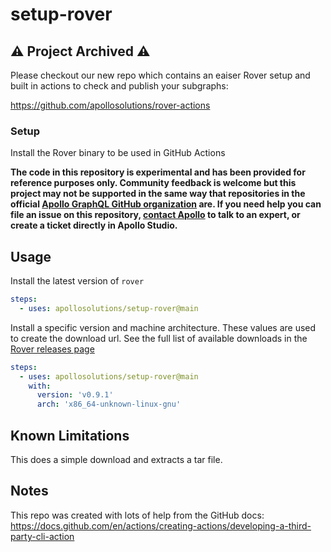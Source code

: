 # setup-rover

## ⚠️ Project Archived ⚠️

Please checkout our new repo which contains an eaiser Rover setup and built in actions to check and publish your subgraphs:

https://github.com/apollosolutions/rover-actions

### Setup

Install the Rover binary to be used in GitHub Actions

**The code in this repository is experimental and has been provided for reference purposes only. Community feedback is welcome but this project may not be supported in the same way that repositories in the official [Apollo GraphQL GitHub organization](https://github.com/apollographql) are. If you need help you can file an issue on this repository, [contact Apollo](https://www.apollographql.com/contact-sales) to talk to an expert, or create a ticket directly in Apollo Studio.**

## Usage
Install the latest version of `rover`
```yaml
steps:
  - uses: apollosolutions/setup-rover@main
```

Install a specific version and machine architecture. These values are used to create the download url. See the full list of available downloads in the [Rover releases page](https://github.com/apollographql/rover/releases)
```yaml
steps:
  - uses: apollosolutions/setup-rover@main
    with:
      version: 'v0.9.1'
      arch: 'x86_64-unknown-linux-gnu'
```

## Known Limitations

This does a simple download and extracts a tar file.

## Notes

This repo was created with lots of help from the GitHub docs: https://docs.github.com/en/actions/creating-actions/developing-a-third-party-cli-action
